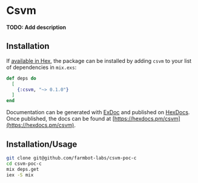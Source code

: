 # Csvm

**TODO: Add description**

## Installation

If [available in Hex](https://hex.pm/docs/publish), the package can be installed
by adding `csvm` to your list of dependencies in `mix.exs`:

```elixir
def deps do
  [
    {:csvm, "~> 0.1.0"}
  ]
end
```

Documentation can be generated with [ExDoc](https://github.com/elixir-lang/ex_doc)
and published on [HexDocs](https://hexdocs.pm). Once published, the docs can
be found at [https://hexdocs.pm/csvm](https://hexdocs.pm/csvm).


## Installation/Usage

```bash
git clone git@github.com/farmbot-labs/csvm-poc-c
cd csvm-poc-c
mix deps.get
iex -S mix
```
